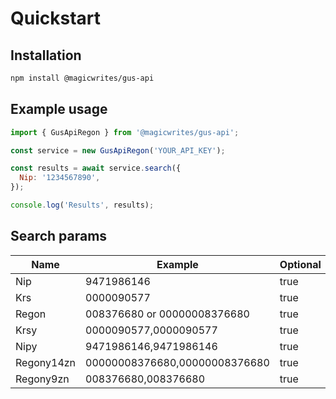 # Quickstart

## Installation

```bash
npm install @magicwrites/gus-api
```

## Example usage

```javascript
import { GusApiRegon } from '@magicwrites/gus-api';

const service = new GusApiRegon('YOUR_API_KEY');

const results = await service.search({
  Nip: '1234567890',
});

console.log('Results', results);
```

## Search params

| Name       | Example                       | Optional |
| ---------- | ----------------------------- | -------- |
| Nip        | 9471986146                    | true     |
| Krs        | 0000090577                    | true     |
| Regon      | 008376680 or 00000008376680   | true     |
| Krsy       | 0000090577,0000090577         | true     |
| Nipy       | 9471986146,9471986146         | true     |
| Regony14zn | 00000008376680,00000008376680 | true     |
| Regony9zn  | 008376680,008376680           | true     |
